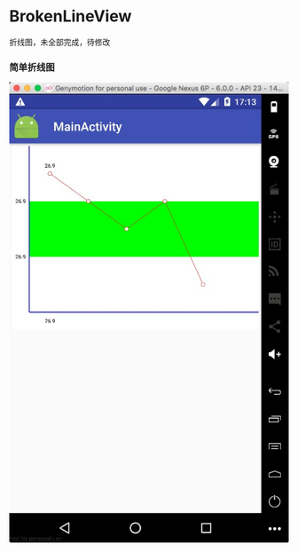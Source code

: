 # BrokenLineView
折线图，未全部完成，待修改

### 简单折线图
![图解](https://github.com/1181631922/BrokenLineView/blob/master/img/979DF617-A1E2-41AC-AC5C-89F9366674D3.png)
